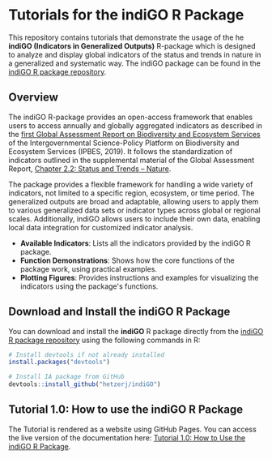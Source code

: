 # Tutorials for the indiGO R Package

This repository contains tutorials that demonstrate the usage of the he **indiGO (Indicators in Generalized Outputs)** R-package which is designed to analyze and display global indicators of the status and trends in nature in a generalized and systematic way. The indiGO package can be found in the [indiGO R package repository](https://github.com/hetzerj/indiGO).

## Overview

The indiGO R-package provides an open-access framework that enables users to access annually and globally aggregated indicators as described in the [first Global Assessment Report on Biodiversity and Ecosystem Services](https://doi.org/10.5281/zenodo.3831673) of the Intergovernmental Science-Policy Platform on Biodiversity and Ecosystem Services (IPBES, 2019). It follows the standardization of indicators outlined in the supplemental material of the Global Assessment Report, [Chapter 2.2: Status and Trends – Nature](https://doi.org/10.5281/zenodo.3832005).

The package provides a flexible framework for handling a wide variety of indicators, not limited to a specific region, ecosystem, or time period. The generalized outputs are broad and adaptable, allowing users to apply them to various generalized data sets or indicator types across global or regional scales. Additionally, indiGO allows users to include their own data, enabling local data integration for customized indicator analysis.

-   **Available Indicators**: Lists all the indicators provided by the indiGO R package.
-   **Function Demonstrations**: Shows how the core functions of the package work, using practical examples.
-   **Plotting Figures**: Provides instructions and examples for visualizing the indicators using the package's functions.

## Download and Install the indiGO R Package

You can download and install the **indiGO** R package directly from the [indiGO R package repository](https://github.com/hetzerj/indiGO) using the following commands in R:

``` r
# Install devtools if not already installed
install.packages("devtools")

# Install IA package from GitHub
devtools::install_github("hetzerj/indiGO")
```

## Tutorial 1.0: How to use the indiGO R Package

The Tutorial is rendered as a website using GitHub Pages. You can access the live version of the documentation here: [Tutorial 1.0: How to Use the indiGO R Package](https://hetzerj.github.io/indiGO_Tutorials/).
